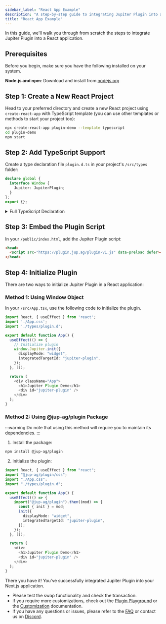 ```yaml
---
sidebar_label: "React App Example"
description: "A step-by-step guide to integrating Jupiter Plugin into a React application."
title: "React App Example"
---
```


<head>
    <title>Plugin React App Example</title>
    <meta name="twitter:card" content="summary" />
</head>

In this guide, we'll walk you through from scratch the steps to integrate Jupiter Plugin into a React application.

## Prerequisites

Before you begin, make sure you have the following installed on your system.

**Node.js and npm**: Download and install from [nodejs.org](https://nodejs.org)

## Step 1: Create a New React Project

Head to your preferred directory and create a new React project using `create-react-app` with TypeScript template (you can use other templates or methods to start your project too):

```bash
npx create-react-app plugin-demo --template typescript
cd plugin-demo
npm start
```

## Step 2: Add TypeScript Support

Create a type declaration file `plugin.d.ts` in your project's `/src/types` folder:

```typescript
declare global {
  interface Window {
    Jupiter: JupiterPlugin;
  }
};
export {};
```

<details>
  <summary>
    Full TypeScript Declaration
  </summary>

```typescript
declare global {
    interface Window {
        Jupiter: JupiterPlugin;
    }
}

export type WidgetPosition = 'bottom-left' | 'bottom-right' | 'top-left' | 'top-right';
export type WidgetSize = 'sm' | 'default';
export type SwapMode = "ExactInOrOut" | "ExactIn" | "ExactOut";
export type DEFAULT_EXPLORER = 'Solana Explorer' | 'Solscan' | 'Solana Beach' | 'SolanaFM';

export interface FormProps {
    swapMode?: SwapMode;
    initialAmount?: string;
    initialInputMint?: string;
    initialOutputMint?: string;
    fixedAmount?: boolean;
    fixedMint?: string;
    referralAccount?: string;
    referralFee?: number;
}

export interface IInit {
    localStoragePrefix?: string;
    formProps?: FormProps;
    defaultExplorer?: DEFAULT_EXPLORER;
    autoConnect?: boolean;
    displayMode?: 'modal' | 'integrated' | 'widget';
    integratedTargetId?: string;
    widgetStyle?: {
        position?: WidgetPosition;
        size?: WidgetSize;
    };
    containerStyles?: CSSProperties;
    containerClassName?: string;
    enableWalletPassthrough?: boolean;
    passthroughWalletContextState?: WalletContextState;
    onRequestConnectWallet?: () => void | Promise<void>;
    onSwapError?: ({
        error,
        quoteResponseMeta,
    }: {
        error?: TransactionError;
        quoteResponseMeta: QuoteResponse | null;
    }) => void;
    onSuccess?: ({
        txid,
        swapResult,
        quoteResponseMeta,
    }: {
        txid: string;
        swapResult: SwapResult;
        quoteResponseMeta: QuoteResponse | null;
    }) => void;
    onFormUpdate?: (form: IForm) => void;
    onScreenUpdate?: (screen: IScreen) => void;
}

export interface JupiterPlugin {
    _instance: JSX.Element | null;
    init: (props: IInit) => void;
    resume: () => void;
    close: () => void;
    root: Root | null;
    enableWalletPassthrough: boolean;
    onRequestConnectWallet: IInit['onRequestConnectWallet'];
    store: ReturnType<typeof createStore>;
    syncProps: (props: { passthroughWalletContextState?: IInit['passthroughWalletContextState'] }) => void;
    onSwapError: IInit['onSwapError'];
    onSuccess: IInit['onSuccess'];
    onFormUpdate: IInit['onFormUpdate'];
    onScreenUpdate: IInit['onScreenUpdate'];
    localStoragePrefix: string;
}

export { };
```

</details>

## Step 3: Embed the Plugin Script

In your `/public/index.html`, add the Jupiter Plugin script:

```html
<head>
  <script src="https://plugin.jup.ag/plugin-v1.js" data-preload defer></script>
</head>
```

## Step 4: Initialize Plugin

There are two ways to initialize Jupiter Plugin in a React application:

### Method 1: Using Window Object

In your `/src/App.tsx`, use the following code to initialize the plugin.

```typescript
import React, { useEffect } from 'react';
import './App.css';
import './types/plugin.d';

export default function App() {
  useEffect(() => {
    // Initialize plugin
    window.Jupiter.init({
      displayMode: "widget",
      integratedTargetId: "jupiter-plugin",
    });
  }, []);

  return (
    <div className="App">
      <h1>Jupiter Plugin Demo</h1>
      <div id="jupiter-plugin" />
    </div>
  );
}
```

### Method 2: Using @jup-ag/plugin Package

:::warning
Do note that using this method will require you to maintain its dependencies.
:::

1. Install the package:

```bash
npm install @jup-ag/plugin
```

2. Initialize the plugin:

```typescript
import React, { useEffect } from "react";
import "@jup-ag/plugin/css";
import "./App.css";
import "./types/plugin.d";

export default function App() {
  useEffect(() => {
    import("@jup-ag/plugin").then((mod) => {
      const { init } = mod;
      init({
        displayMode: "widget",
        integratedTargetId: "jupiter-plugin",
      });
    });
  }, []);

  return (
    <div>
      <h1>Jupiter Plugin Demo</h1>
      <div id="jupiter-plugin" />
    </div>
  );
}
```

There you have it! You've successfully integrated Jupiter Plugin into your Next.js application.

- Please test the swap functionality and check the transaction.
- If you require more customizations, check out the [Plugin Playground](https://plugin.jup.ag) or the [Customization](/docs/tool-kits/plugin/customization) documentation.
- If you have any questions or issues, please refer to the [FAQ](./faq.md) or contact us on [Discord](https://discord.gg/jup).
